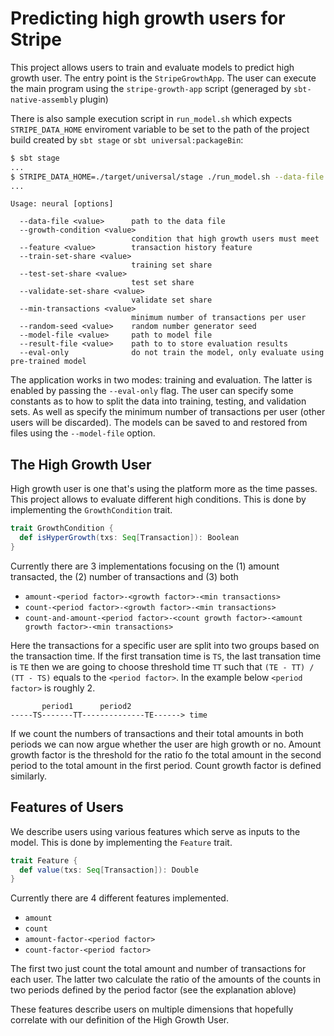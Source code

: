 # Predicting high growth users for Stripe

This project allows users to train and evaluate models to predict high growth user. The entry point is the `StripeGrowthApp`. The user can execute the main program using the `stripe-growth-app` script (generaged by `sbt-native-assembly` plugin)

There is also sample execution script in `run_model.sh` which expects `STRIPE_DATA_HOME` enviroment variable to be set to the path of the project build created by `sbt stage` or `sbt universal:packageBin`:

```bash
$ sbt stage
...
$ STRIPE_DATA_HOME=./target/universal/stage ./run_model.sh --data-file <path to data file>
...
```

```
Usage: neural [options]

  --data-file <value>      path to the data file
  --growth-condition <value>
                           condition that high growth users must meet
  --feature <value>        transaction history feature
  --train-set-share <value>
                           training set share
  --test-set-share <value>
                           test set share
  --validate-set-share <value>
                           validate set share
  --min-transactions <value>
                           minimum number of transactions per user
  --random-seed <value>    random number generator seed
  --model-file <value>     path to model file
  --result-file <value>    path to to store evaluation results
  --eval-only              do not train the model, only evaluate using pre-trained model
```

The application works in two modes: training and evaluation. The latter is enabled by passing the `--eval-only` flag. The user can specify some constants as to how to split the data into training, testing, and validation sets. As well as specify the minimum number of transactions per user (other users will be discarded). The models can be saved to and restored from files using the `--model-file` option.

## The High Growth User

High growth user is one that's using the platform more as the time passes. This project allows to evaluate different high conditions. This is done by implementing the `GrowthCondition` trait.

```scala
trait GrowthCondition {
  def isHyperGrowth(txs: Seq[Transaction]): Boolean
}
```

Currently there are 3 implementations focusing on the (1) amount transacted, the (2) number of transactions and (3) both

- `amount-<period factor>-<growth factor>-<min transactions>`
- `count-<period factor>-<growth factor>-<min transactions>`
- `count-and-amount-<period factor>-<count growth factor>-<amount growth factor>-<min transactions>`

Here the transactions for a specific user are split into two groups based on the transaction time. If the first transation time is `TS`, the last transation time is `TE` then we are going to choose threshold time `TT` such that `(TE - TT) / (TT - TS)` equals to the `<period factor>`. In the example below `<period factor>` is roughly 2.

```
       period1      period2
-----TS-------TT--------------TE------> time
```

If we count the numbers of transactions and their total amounts in both periods we can now argue whether the user are high growth or no. Amount growth factor is the threshold for the ratio fo the total amount in the second period to the total amount in the first period. Count growth factor is defined similarly.

## Features of Users

We describe users using various features which serve as inputs to the model. This is done by implementing the `Feature` trait.

```scala
trait Feature {
  def value(txs: Seq[Transaction]): Double
}
```

Currently there are 4 different features implemented.

- `amount`
- `count`
- `amount-factor-<period factor>`
- `count-factor-<period factor>`

The first two just count the total amount and number of transactions for each user. The latter two calculate the ratio of the amounts of the counts in two periods defined by the period factor (see the explanation ablove)

These features describe users on multiple dimensions that hopefully correlate with our definition of the High Growth User.
